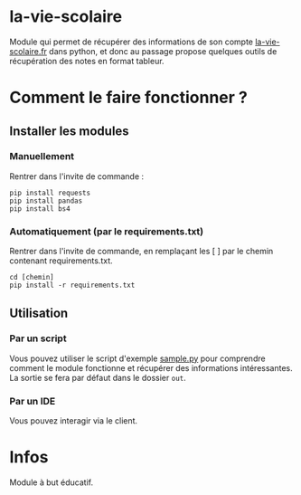 # la-vie-scolaire

Module qui permet de récupérer des informations de son compte [la-vie-scolaire.fr](https://la-vie-scolaire.fr) dans python, et donc au passage propose quelques outils de récupération des notes en format tableur. 

# Comment le faire fonctionner ?

## Installer les modules

### Manuellement

Rentrer dans l'invite de commande :

```
pip install requests
pip install pandas
pip install bs4
```

### Automatiquement (par le requirements.txt)

Rentrer dans l'invite de commande, en remplaçant les [ ] par le chemin contenant requirements.txt.

```
cd [chemin]
pip install -r requirements.txt
```

## Utilisation

### Par un script

Vous pouvez utiliser le script d'exemple [sample.py](sample.py) pour comprendre comment le module fonctionne et récupérer des informations intéressantes.
La sortie se fera par défaut dans le dossier `out`.

### Par un IDE

Vous pouvez interagir via le client.

# Infos

Module à but éducatif.